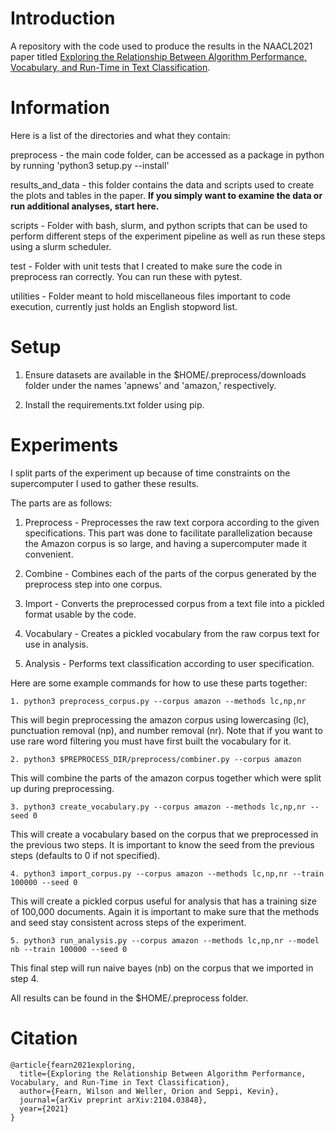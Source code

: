 # Introduction
A repository with the code used to produce the results in the NAACL2021 paper titled [Exploring the Relationship Between Algorithm Performance, Vocabulary, and Run-Time in Text Classification](https://arxiv.org/pdf/2104.03848.pdf).

# Information
Here is a list of the directories and what they contain:

preprocess - the main code folder, can be accessed as a package in python by running 'python3 setup.py --install'

results_and_data - this folder contains the data and scripts used to create the plots and tables in the paper. **If you simply want to examine the data
or run additional analyses, start here.**

scripts - Folder with bash, slurm, and python scripts that can be used to perform different steps of the
experiment pipeline as well as run these steps using a slurm scheduler.

test - Folder with unit tests that I created to make sure the code in preprocess ran correctly.
You can run these with pytest.

utilities - Folder meant to hold miscellaneous files important to code execution, currently just holds
an English stopword list.

# Setup
1. Ensure datasets are available in the $HOME/.preprocess/downloads folder under the names 'apnews' and 'amazon,' respectively.

2. Install the requirements.txt folder using pip.

# Experiments
I split parts of the experiment up because of time constraints on the supercomputer I used to gather these
results.

The parts are as follows:

1. Preprocess - Preprocesses the raw text corpora according to the given specifications.
This part was done to facilitate parallelization because the Amazon corpus is so large, and having a
supercomputer made it convenient.

2. Combine - Combines each of the parts of the corpus generated by the preprocess step into one corpus.

3. Import - Converts the preprocessed corpus from a text file into a pickled format usable by the code.

4. Vocabulary - Creates a pickled vocabulary from the raw corpus text for use in analysis.

5. Analysis - Performs text classification according to user specification.


Here are some example commands for how to use these parts together:

    1. python3 preprocess_corpus.py --corpus amazon --methods lc,np,nr

This will begin preprocessing the amazon corpus using lowercasing (lc), punctuation removal (np),
and number removal (nr).
Note that if you want to use rare word filtering you must have first built the vocabulary for it.

    2. python3 $PREPROCESS_DIR/preprocess/combiner.py --corpus amazon

This will combine the parts of the amazon corpus together which were split up during preprocessing.

    3. python3 create_vocabulary.py --corpus amazon --methods lc,np,nr --seed 0

This will create a vocabulary based on the corpus that we preprocessed in the previous two steps.
It is important to know the seed from the previous steps (defaults to 0 if not specified).

    4. python3 import_corpus.py --corpus amazon --methods lc,np,nr --train 100000 --seed 0

This will create a pickled corpus useful for analysis that has a training size of 100,000 documents.
Again it is important to make sure that the methods and seed stay consistent across steps of the experiment.

    5. python3 run_analysis.py --corpus amazon --methods lc,np,nr --model nb --train 100000 --seed 0

This final step will run naive bayes (nb) on the corpus that we imported in step 4.

All results can be found in the $HOME/.preprocess folder.

# Citation
```
@article{fearn2021exploring,
  title={Exploring the Relationship Between Algorithm Performance, Vocabulary, and Run-Time in Text Classification},
  author={Fearn, Wilson and Weller, Orion and Seppi, Kevin},
  journal={arXiv preprint arXiv:2104.03848},
  year={2021}
}
```
